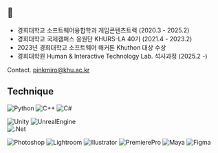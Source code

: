 ## 👋
- 경희대학교 소프트웨어융합학과 게임콘텐츠트랙 (2020.3 - 2025.2)
- 경희대학교 국제캠퍼스 응원단 KHURS-LA 40기 (2021.4 - 2023.2)
- 2023년 경희대학교 소프트웨어 해커톤 Khuthon 대상 수상
- 경희대학원 Human & Interactive Technology Lab. 석사과정 (2025.2 -)
  
Contact. pinkmiro@khu.ac.kr
    

## Technique
![Python](https://img.shields.io/badge/Python-3776AB.svg?&style=for-the-badge&logo=Python&logoColor=white)
![C++](https://img.shields.io/badge/C++-00599C.svg?&style=for-the-badge&logo=cplusplus&logoColor=white)
![C#](https://img.shields.io/badge/C%23-512BD4.svg?&style=for-the-badge&logo=csharp&logoColor=white)  

![Unity](https://img.shields.io/badge/Unity-000000.svg?&style=for-the-badge&logo=unity&logoColor=white)
![UnrealEngine](https://img.shields.io/badge/Unreal%20Engine-0E1128.svg?&style=for-the-badge&logo=unrealengine&logoColor=white)  
![.Net](https://img.shields.io/badge/.NET-5C2D91?style=for-the-badge&logo=.net&logoColor=white)

![Photoshop](https://img.shields.io/badge/Photoshop-31A8FF.svg?&style=for-the-badge&logo=adobephotoshop&logoColor=black)
![Lightroom](https://img.shields.io/badge/Lightroom-31A8FF.svg?&style=for-the-badge&logo=adobelightroom&logoColor=black)
![Illustrator](https://img.shields.io/badge/Illustrator-FF9A00.svg?&style=for-the-badge&logo=adobeillustrator&logoColor=black)
![PremierePro](https://img.shields.io/badge/Premiere%20Pro-9999FF.svg?&style=for-the-badge&logo=adobepremierePro&logoColor=black)
![Maya](https://img.shields.io/badge/Maya-37A5CC.svg?&style=for-the-badge&logo=autodeskmaya&logoColor=white)
![Figma](https://img.shields.io/badge/Figma-F24E1E.svg?style=for-the-badge&logo=figma&logoColor=white)



<!--
**ketchupmustardmayonnaise/ketchupmustardmayonnaise** is a ✨ _special_ ✨ repository because its `README.md` (this file) appears on your GitHub profile.

Here are some ideas to get you started:

- 🔭 I’m currently working on ...
- 🌱 I’m currently learning ...
- 👯 I’m looking to collaborate on ...
- 🤔 I’m looking for help with ...
- 💬 Ask me about ...
- 📫 How to reach me: ...
- 😄 Pronouns: ...
- ⚡ Fun fact: ...
-->
